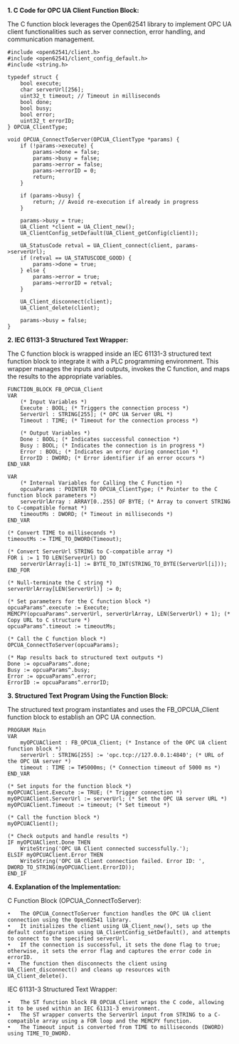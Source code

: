 **1. C Code for OPC UA Client Function Block:**

The C function block leverages the Open62541 library to implement OPC UA client functionalities such as server connection, error handling, and communication management.
```
#include <open62541/client.h>
#include <open62541/client_config_default.h>
#include <string.h>

typedef struct {
    bool execute;
    char serverUrl[256];
    uint32_t timeout; // Timeout in milliseconds
    bool done;
    bool busy;
    bool error;
    uint32_t errorID;
} OPCUA_ClientType;

void OPCUA_ConnectToServer(OPCUA_ClientType *params) {
    if (!params->execute) {
        params->done = false;
        params->busy = false;
        params->error = false;
        params->errorID = 0;
        return;
    }

    if (params->busy) {
        return; // Avoid re-execution if already in progress
    }

    params->busy = true;
    UA_Client *client = UA_Client_new();
    UA_ClientConfig_setDefault(UA_Client_getConfig(client));

    UA_StatusCode retval = UA_Client_connect(client, params->serverUrl);
    if (retval == UA_STATUSCODE_GOOD) {
        params->done = true;
    } else {
        params->error = true;
        params->errorID = retval;
    }

    UA_Client_disconnect(client);
    UA_Client_delete(client);

    params->busy = false;
}
```

**2. IEC 61131-3 Structured Text Wrapper:**

The C function block is wrapped inside an IEC 61131-3 structured text function block to integrate it with a PLC programming environment. This wrapper manages the inputs and outputs, invokes the C function, and maps the results to the appropriate variables.
```
FUNCTION_BLOCK FB_OPCUA_Client
VAR
    (* Input Variables *)
    Execute : BOOL; (* Triggers the connection process *)
    ServerUrl : STRING[255]; (* OPC UA Server URL *)
    Timeout : TIME; (* Timeout for the connection process *)

    (* Output Variables *)
    Done : BOOL; (* Indicates successful connection *)
    Busy : BOOL; (* Indicates the connection is in progress *)
    Error : BOOL; (* Indicates an error during connection *)
    ErrorID : DWORD; (* Error identifier if an error occurs *)
END_VAR

VAR
    (* Internal Variables for Calling the C Function *)
    opcuaParams : POINTER TO OPCUA_ClientType; (* Pointer to the C function block parameters *)
    serverUrlArray : ARRAY[0..255] OF BYTE; (* Array to convert STRING to C-compatible format *)
    timeoutMs : DWORD; (* Timeout in milliseconds *)
END_VAR

(* Convert TIME to milliseconds *)
timeoutMs := TIME_TO_DWORD(Timeout);

(* Convert ServerUrl STRING to C-compatible array *)
FOR i := 1 TO LEN(ServerUrl) DO
    serverUrlArray[i-1] := BYTE_TO_INT(STRING_TO_BYTE(ServerUrl[i]));
END_FOR

(* Null-terminate the C string *)
serverUrlArray[LEN(ServerUrl)] := 0;

(* Set parameters for the C function block *)
opcuaParams^.execute := Execute;
MEMCPY(opcuaParams^.serverUrl, serverUrlArray, LEN(ServerUrl) + 1); (* Copy URL to C structure *)
opcuaParams^.timeout := timeoutMs;

(* Call the C function block *)
OPCUA_ConnectToServer(opcuaParams);

(* Map results back to structured text outputs *)
Done := opcuaParams^.done;
Busy := opcuaParams^.busy;
Error := opcuaParams^.error;
ErrorID := opcuaParams^.errorID;
```

**3. Structured Text Program Using the Function Block:**

The structured text program instantiates and uses the FB_OPCUA_Client function block to establish an OPC UA connection.
```
PROGRAM Main
VAR
    myOPCUAClient : FB_OPCUA_Client; (* Instance of the OPC UA client function block *)
    serverUrl : STRING[255] := 'opc.tcp://127.0.0.1:4840'; (* URL of the OPC UA server *)
    timeout : TIME := T#5000ms; (* Connection timeout of 5000 ms *)
END_VAR

(* Set inputs for the function block *)
myOPCUAClient.Execute := TRUE; (* Trigger connection *)
myOPCUAClient.ServerUrl := serverUrl; (* Set the OPC UA server URL *)
myOPCUAClient.Timeout := timeout; (* Set timeout *)

(* Call the function block *)
myOPCUAClient();

(* Check outputs and handle results *)
IF myOPCUAClient.Done THEN
    WriteString('OPC UA Client connected successfully.');
ELSIF myOPCUAClient.Error THEN
    WriteString('OPC UA Client connection failed. Error ID: ', DWORD_TO_STRING(myOPCUAClient.ErrorID));
END_IF
```

**4. Explanation of the Implementation:**

C Function Block (OPCUA_ConnectToServer):

	•	The OPCUA_ConnectToServer function handles the OPC UA client connection using the Open62541 library.
	•	It initializes the client using UA_Client_new(), sets up the default configuration using UA_ClientConfig_setDefault(), and attempts to connect to the specified serverUrl.
	•	If the connection is successful, it sets the done flag to true; otherwise, it sets the error flag and captures the error code in errorID.
	•	The function then disconnects the client using UA_Client_disconnect() and cleans up resources with UA_Client_delete().

IEC 61131-3 Structured Text Wrapper:

	•	The ST function block FB_OPCUA_Client wraps the C code, allowing it to be used within an IEC 61131-3 environment.
	•	The ST wrapper converts the ServerUrl input from STRING to a C-compatible array using a FOR loop and the MEMCPY function.
	•	The Timeout input is converted from TIME to milliseconds (DWORD) using TIME_TO_DWORD.

